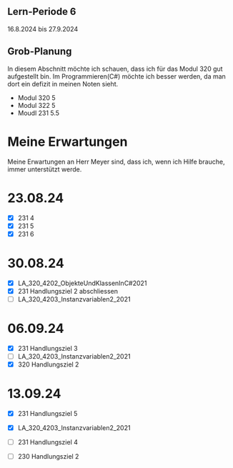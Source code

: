 ## Lern-Periode 6
16.8.2024 bis 27.9.2024

## Grob-Planung
In diesem Abschnitt möchte ich schauen, dass ich für das Modul 320 gut aufgestellt bin. Im Programmieren(C#) möchte ich besser werden, da man dort ein defizit in meinen Noten sieht. 

- Modul 320 5
- Modul 322 5
- Moudl 231 5.5

# Meine Erwartungen
Meine Erwartungen an Herr Meyer sind, dass ich, wenn ich Hilfe brauche, immer unterstützt werde.

# 23.08.24
- [x] 231 4
- [x] 231 5
- [x] 231 6

# 30.08.24
- [x] LA_320_4202_ObjekteUndKlassenInC#2021
- [x] 231 Handlungsziel 2 abschliessen
- [ ] LA_320_4203_Instanzvariablen2_2021

# 06.09.24
- [x] 231 Handlungsziel 3
- [ ] LA_320_4203_Instanzvariablen2_2021
- [x] 320 Handlungsziel 2

# 13.09.24
- [x] 231 Handlungsziel 5
- [x] LA_320_4203_Instanzvariablen2_2021

- [ ]  231 Handlungsziel 4
- [ ]  230 Handlungsziel 2

